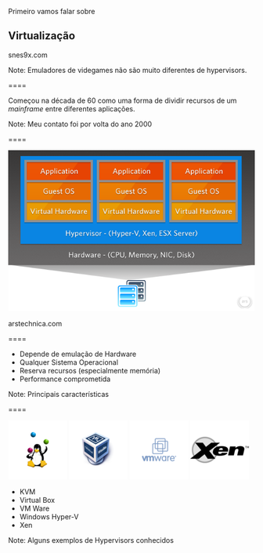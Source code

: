 <!-- .slide: data-background="img/snes9x-mariocart.png" -->

Primeiro vamos falar sobre

## Virtualização

snes9x.com <!-- .element: class="credits" -->

Note:
Emuladores de videgames não são muito diferentes de
hypervisors.

====

Começou na década de 60 como uma forma de dividir recursos
de um _mainframe_ entre diferentes aplicações.

Note:
Meu contato foi por volta do ano 2000

====

![virtualization](img/virtualization.png)

arstechnica.com <!-- .element: class="credits" -->

====

- Depende de emulação de Hardware
- Qualquer Sistema Operacional
- Reserva recursos (especialmente memória)
- Performance comprometida

Note:
Principais características

====

![kvm](img/logos/kvm-small.png) <!-- .element: class="no-border no-background" -->
![virtualbox](img/logos/virtualbox-small.png) <!-- .element: class="no-border no-background" -->
![vmware](img/logos/vmware-small.png) <!-- .element: class="no-border no-background" -->
![xen](img/logos/xen-small.png) <!-- .element: class="no-border no-background" -->

- KVM
- Virtual Box
- VM Ware
- Windows Hyper-V
- Xen

Note:
Alguns exemplos de Hypervisors conhecidos
